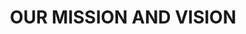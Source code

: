 ---
maaImg: "/assets/images/benefits/ma.jpg"
descriptionOne:
    line1: "Ma Kiran Jain, born on October 17th, 1955, and departed from us on June 15th, 2015, was not just a person, but a beacon of hope and resilience. Her words echoed a profound truth that resonates deeply within us: the failure of a society to nurture the dreams of its hardworking and talented youth is a failure of the society as a whole."
    line2: "  Kiran Jain believed fervently that the progress of a society is intricately tied to the aspirations and achievements of its diligent and industrious members. She understood that when barriers such as lack of resources impede the realization of these dreams, it not only hampers individual potential but also casts a shadow over the collective advancement of society. Despite facing extreme hardships in her own life, Kiran Jain remained a symbol of unwavering hope and resilience."
    line3: "Her smile, even in the face of adversity, was a testament to her"
descriptionSecond:
    line1: " inner strength and unwavering spirit. It was her wish that no deserving Her smile, even in the face of adversity, was a testament to her inner strength and unwavering spirit. It was her wish that no deserving individual should be deprived of the opportunity to fulfill their dreams due to circumstances beyond their control. "
    line2: "In her vision, she saw the empowerment of every hardworking and talented youth as essential to steering society towards a path of progress and prosperity.From the seeds of her unwavering belief and vision, the Kiran Foundation was established. Inspired by her life and guided by her principles, the foundation endeavors to uplift and support those who, like Kiran Jain herself, confront obstacles on their journey to realizing their aspirations. "


#our mission and vision section

title: "OUR MISSION AND VISION"
cardOne:
  imgIcon: "/assets/images/benefits/missionIcon1.png"
  heading: "Individual approach"
  description: "Find aute irure dolor in reprehenderit in voluptate velit esse cillum dolore eu fugiat nulla pariatur neque congue aliqua dolor do "
cardSecond:
  imgIcon: "/assets/images/benefits/missionIcon2.png"
  heading: "Integrated analytics"
  description: "Find aute irure dolor in reprehenderit in voluptate velit esse cillum dolore eu fugiat nulla pariatur neque congue aliqua dolor do  "  
cardThird:
  imgIcon: "/assets/images/benefits/missionIcon3.png"
  heading: "Step by step work"
  description: "More erat leo proin odio est sed sit felis facilisi integer sed congue neque turpis dictumst sit sed volutpat aliquet tortor non"
---